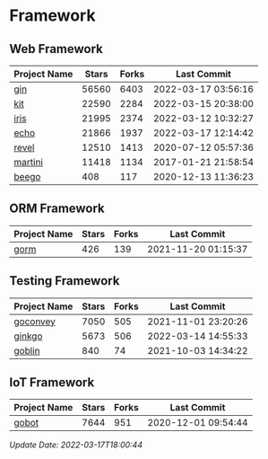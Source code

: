 # Framework

## Web Framework
| Project Name | Stars | Forks | Last Commit |
| ------------ | ----- | ----- | ----------- |
| [gin](https://github.com/gin-gonic/gin) | 56560 | 6403 | 2022-03-17 03:56:16 |
| [kit](https://github.com/go-kit/kit) | 22590 | 2284 | 2022-03-15 20:38:00 |
| [iris](https://github.com/kataras/iris) | 21995 | 2374 | 2022-03-12 10:32:27 |
| [echo](https://github.com/labstack/echo) | 21866 | 1937 | 2022-03-17 12:14:42 |
| [revel](https://github.com/revel/revel) | 12510 | 1413 | 2020-07-12 05:57:36 |
| [martini](https://github.com/go-martini/martini) | 11418 | 1134 | 2017-01-21 21:58:54 |
| [beego](https://github.com/astaxie/beego) | 408 | 117 | 2020-12-13 11:36:23 |

## ORM Framework
| Project Name | Stars | Forks | Last Commit |
| ------------ | ----- | ----- | ----------- |
| [gorm](https://github.com/jinzhu/gorm) | 426 | 139 | 2021-11-20 01:15:37 |

## Testing Framework
| Project Name | Stars | Forks | Last Commit |
| ------------ | ----- | ----- | ----------- |
| [goconvey](https://github.com/smartystreets/goconvey) | 7050 | 505 | 2021-11-01 23:20:26 |
| [ginkgo](https://github.com/onsi/ginkgo) | 5673 | 506 | 2022-03-14 14:55:33 |
| [goblin](https://github.com/franela/goblin) | 840 | 74 | 2021-10-03 14:34:22 |

## IoT Framework
| Project Name | Stars | Forks | Last Commit |
| ------------ | ----- | ----- | ----------- |
| [gobot](https://github.com/hybridgroup/gobot) | 7644 | 951 | 2020-12-01 09:54:44 |

*Update Date: 2022-03-17T18:00:44*